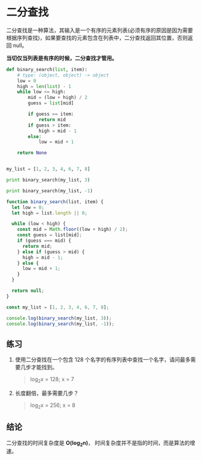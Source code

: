 # 二分查找

二分查找是一种算法，其输入是一个有序的元素列表(必须有序的原因是因为需要根据序列查找)，如果要查找的元素包含在列表中，二分查找返回其位置，否则返回 null。

**当切仅当列表是有序的时候，二分查找才管用。**

```python
def binary_search(list, item):
    # type: (object, object) -> object
    low = 0
    high = len(list) - 1
    while low <= high:
        mid = (low + high) / 2
        guess = list[mid]

        if guess == item:
            return mid
        if guess > item:
            high = mid - 1
        else:
            low = mid + 1

    return None


my_list = [1, 2, 3, 4, 6, 7, 8]

print binary_search(my_list, 3)

print binary_search(my_list, -1)
```

```js
function binary_search(list, item) {
  let low = 0;
  let high = list.length || 0;

  while (low < high) {
    const mid = Math.floor((low + high) / 2);
    const guess = list[mid];
    if (guess === mid) {
      return mid;
    } else if (guess > mid) {
      high = mid - 1;
    } else {
      low = mid + 1;
    }
  }

  return null;
}

const my_list = [1, 2, 3, 4, 6, 7, 8];

console.log(binary_search(my_list, 3));
console.log(binary_search(my_list, -1));
```

## 练习

1. 使用二分查找在一个包含 128 个名字的有序列表中查找一个名字，请问最多需要几步才能找到。
   > log<sub>2</sub>x = 128; x = 7

2) 长度翻倍，最多需要几步？
   > log<sub>2</sub>x = 256; x = 8

## 结论

二分查找的时间复杂度是 **O(log<sub>2</sub>n)**， 时间复杂度并不是指的时间，而是算法的增速。
